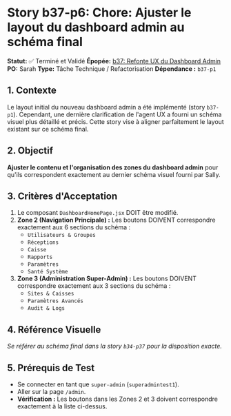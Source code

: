 # Story b37-p6: Chore: Ajuster le layout du dashboard admin au schéma final

**Statut:** ✅ Terminé et Validé
**Épopée:** [b37: Refonte UX du Dashboard Admin](./epic-b37-refonte-ux-admin.md)
**PO:** Sarah
**Type:** Tâche Technique / Refactorisation
**Dépendance :** `b37-p1`

## 1. Contexte

Le layout initial du nouveau dashboard admin a été implémenté (story `b37-p1`). Cependant, une dernière clarification de l'agent UX a fourni un schéma visuel plus détaillé et précis. Cette story vise à aligner parfaitement le layout existant sur ce schéma final.

## 2. Objectif

**Ajuster le contenu et l'organisation des zones du dashboard admin** pour qu'ils correspondent exactement au dernier schéma visuel fourni par Sally.

## 3. Critères d'Acceptation

1.  Le composant `DashboardHomePage.jsx` DOIT être modifié.
2.  **Zone 2 (Navigation Principale) :** Les boutons DOIVENT correspondre exactement aux 6 sections du schéma :
    *   `Utilisateurs & Groupes`
    *   `Réceptions`
    *   `Caisse`
    *   `Rapports`
    *   `Paramètres`
    *   `Santé Système`
3.  **Zone 3 (Administration Super-Admin) :** Les boutons DOIVENT correspondre exactement aux 3 sections du schéma :
    *   `Sites & Caisses`
    *   `Paramètres Avancés`
    *   `Audit & Logs`

## 4. Référence Visuelle

*Se référer au schéma final dans la story `b34-p37` pour la disposition exacte.*

## 5. Prérequis de Test

- Se connecter en tant que `super-admin` (`superadmintest1`).
- Aller sur la page `/admin`.
- **Vérification :** Les boutons dans les Zones 2 et 3 doivent correspondre exactement à la liste ci-dessus.
